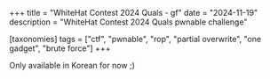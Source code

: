 +++
title = "WhiteHat Contest 2024 Quals - gf"
date = "2024-11-19"
description = "WhiteHat Contest 2024 Quals pwnable challenge"

[taxonomies]
tags = ["ctf", "pwnable", "rop", "partial overwrite", "one gadget", "brute force"]
+++

Only available in Korean for now ;)